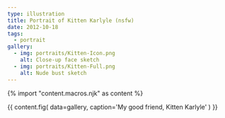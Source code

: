 ```yaml
---
type: illustration
title: Portrait of Kitten Karlyle (nsfw)
date: 2012-10-18
tags:
  - portrait
gallery:
  - img: portraits/Kitten-Icon.png
    alt: Close-up face sketch
  - img: portraits/Kitten-Full.png
    alt: Nude bust sketch
---
```

{% import "content.macros.njk" as content %}

{{ content.fig(
  data=gallery,
  caption='My good friend, Kitten Karlyle'
) }}
